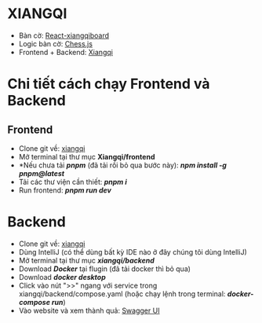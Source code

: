 # XIANGQI

-   Bàn cờ: <a href="https://github.com/012e/react-xiangqiboard">React-xiangqiboard</a>
-   Logic bàn cờ: <a href="https://github.com/012e/chess.js">Chess.js</a>
-   Frontend + Backend: <a href="https://github.com/012e/xiangqi">Xiangqi</a>

# Chi tiết cách chạy Frontend và Backend

## Frontend

-   Clone git về: <a href="https://github.com/012e/xiangqi">xiangqi</a>
-   Mở terminal tại thư mục **Xiangqi/frontend**
-   \*Nếu chưa tải **_pnpm_** (đã tải rồi bỏ qua bước này):
    **_npm install -g pnpm@latest_**
-   Tải các thư viện cần thiết: **_pnpm i_**
-   Run frontend: **_pnpm run dev_**

# Backend

-   Clone git về: <a href="https://github.com/012e/xiangqi">xiangqi</a>
-   Dùng IntelliJ (có thể dùng bất kỳ IDE nào ở đây chúng tôi dùng IntelliJ)
-   Mở terminal tại thư mục **_xiangqi/backend_**
-   Download **_Docker_** tại flugin (đã tải docker thì bỏ qua)
-   Download **_docker desktop_**
-   Click vào nút ">>" ngang với service trong xiangqi/backend/compose.yaml (hoặc chạy lệnh trong terminal: **_docker-compose run_**)
-   Vào website và xem thành quả: <a href="http://localhost:8080/swagger-ui/index.html">Swagger UI</a>
